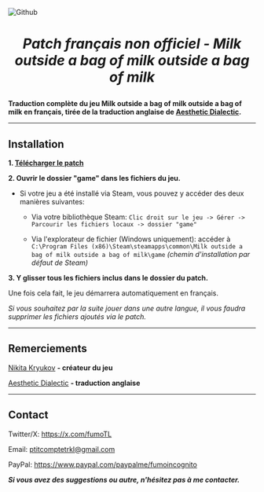 ![Github](https://github.com/fumobern/Milk2-french/assets/174740931/4c18134b-b05b-4259-9ea1-b5b525d66c0c)
 # _<p align="center"> Patch français non officiel - Milk outside a bag of milk outside a bag of milk </p>_ #

__Traduction complète du jeu Milk outside a bag of milk outside a bag of milk en français, tirée de la traduction anglaise de [Aesthetic Dialectic](https://x.com/adtl48).__

---
## Installation
**1. [Télécharger le patch](https://github.com/fumobern/Milk2-french/releases/tag/v1.0)**

**2. Ouvrir le dossier "game" dans les fichiers du jeu.**

- Si votre jeu a été installé via Steam, vous pouvez y accéder des deux manières suivantes: 

  - Via votre bibliothèque Steam: `Clic droit sur le jeu -> Gérer -> Parcourir les fichiers locaux -> dossier "game"`

  - Via l'explorateur de fichier (Windows uniquement): accéder à `C:\Program Files (x86)\Steam\steamapps\common\Milk outside a bag of milk outside a bag of milk\game` _(chemin d'installation par défaut de Steam)_

**3. Y glisser tous les fichiers inclus dans le dossier du patch.**

Une fois cela fait, le jeu démarrera automatiquement en français.

_Si vous souhaitez par la suite jouer dans une autre langue, il vous faudra supprimer les fichiers ajoutés via le patch._

---
## Remerciements

[Nikita Kryukov](https://x.com/nkt_krkv) **- créateur du jeu**

[Aesthetic Dialectic](https://x.com/adtl48) **- traduction anglaise**

---
## Contact

Twitter/X: https://x.com/fumoTL  
  
Email: ptitcomptetrkl@gmail.com

PayPal: https://www.paypal.com/paypalme/fumoincognito

_**Si vous avez des suggestions ou autre, n'hésitez pas à me contacter.**_
